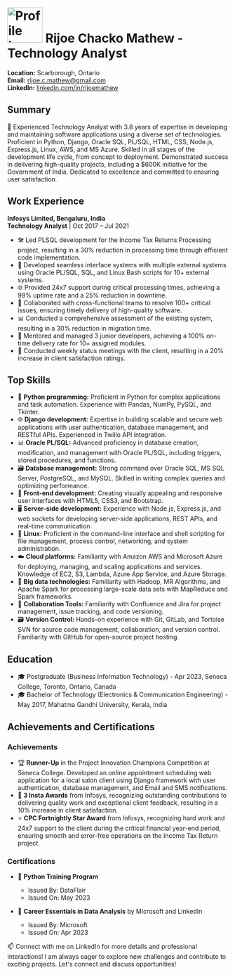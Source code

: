 # <img src="https://avatars.githubusercontent.com/u/17834899?s=400&u=93ef575f326b726530e3d7a511c5dc6978945f7e&v=4" alt="Profile Image" width="80"> Rijoe Chacko Mathew - Technology Analyst

**Location:** Scarborough, Ontario  
**Email:** rijoe.c.mathew@gmail.com  
**LinkedIn:** [linkedin.com/in/rijoemathew](https://linkedin.com/in/rijoemathew)

## Summary

🚀 Experienced Technology Analyst with 3.8 years of expertise in developing and maintaining software applications using a diverse set of technologies. Proficient in Python, Django, Oracle SQL, PL/SQL, HTML, CSS, Node.js, Express.js, Linux, AWS, and MS Azure. Skilled in all stages of the development life cycle, from concept to deployment. Demonstrated success in delivering high-quality projects, including a $600K initiative for the Government of India. Dedicated to excellence and committed to ensuring user satisfaction.

## Work Experience

**Infosys Limited, Bengaluru, India**  
**Technology Analyst** | Oct 2017 – Jul 2021

- 🛠️ Led PLSQL development for the Income Tax Returns Processing project, resulting in a 30% reduction in processing time through efficient code implementation.
- 🔄 Developed seamless interface systems with multiple external systems using Oracle PL/SQL, SQL, and Linux Bash scripts for 10+ external systems.
- 🌐 Provided 24x7 support during critical processing times, achieving a 99% uptime rate and a 25% reduction in downtime.
- 🤝 Collaborated with cross-functional teams to resolve 100+ critical issues, ensuring timely delivery of high-quality software.
- 📊 Conducted a comprehensive assessment of the existing system, resulting in a 30% reduction in migration time.
- 👥 Mentored and managed 3 junior developers, achieving a 100% on-time delivery rate for 10+ assigned modules.
- 📆 Conducted weekly status meetings with the client, resulting in a 20% increase in client satisfaction ratings.

## Top Skills

- 🐍 **Python programming:** Proficient in Python for complex applications and task automation. Experience with Pandas, NumPy, PySQL, and Tkinter.
- 🌐 **Django development:** Expertise in building scalable and secure web applications with user authentication, database management, and RESTful APIs. Experienced in Twilio API integration.
- 📊 **Oracle PL/SQL:** Advanced proficiency in database creation, modification, and management with Oracle PL/SQL, including triggers, stored procedures, and functions.
- 🗃️ **Database management:** Strong command over Oracle SQL, MS SQL Server, PostgreSQL, and MySQL. Skilled in writing complex queries and optimizing performance.
- 🎨 **Front-end development:** Creating visually appealing and responsive user interfaces with HTML5, CSS3, and Bootstrap.
- 🖥️ **Server-side development:** Experience with Node.js, Express.js, and web sockets for developing server-side applications, REST APIs, and real-time communication.
- 🐧 **Linux:** Proficient in the command-line interface and shell scripting for file management, process control, networking, and system administration.
- ☁️ **Cloud platforms:** Familiarity with Amazon AWS and Microsoft Azure for deploying, managing, and scaling applications and services. Knowledge of EC2, S3, Lambda, Azure App Service, and Azure Storage.
- 🔄 **Big data technologies:** Familiarity with Hadoop, MR Algorithms, and Apache Spark for processing large-scale data sets with MapReduce and Spark frameworks.
- 🤝 **Collaboration Tools:** Familiarity with Confluence and Jira for project management, issue tracking, and code versioning.
- 🗃️ **Version Control:** Hands-on experience with Git, GitLab, and Tortoise SVN for source code management, collaboration, and version control. Familiarity with GitHub for open-source project hosting.

## Education

- 🎓 Postgraduate (Business Information Technology) - Apr 2023, Seneca College, Toronto, Ontario, Canada
- 🎓 Bachelor of Technology (Electronics & Communication Engineering) - May 2017, Mahatma Gandhi University, Kerala, India

## Achievements and Certifications

### Achievements

- 🏆 **Runner-Up** in the Project Innovation Champions Competition at Seneca College. Developed an online appointment scheduling web application for a local salon client using Django framework with user authentication, database management, and Email and SMS notifications.
- 🏅 **3 Insta Awards** from Infosys, recognizing outstanding contributions to delivering quality work and exceptional client feedback, resulting in a 10% increase in client satisfaction.
- ⭐ **CPC Fortnightly Star Award** from Infosys, recognizing hard work and 24x7 support to the client during the critical financial year-end period, ensuring smooth and error-free operations on the Income Tax Return project.

### Certifications

- 📜 **Python Training Program**
  - Issued By: DataFlair
  - Issued On: May 2023

- 📜 **Career Essentials in Data Analysis** by Microsoft and LinkedIn
  - Issued By: Microsoft
  - Issued On: Apr 2023

📫 Connect with me on LinkedIn for more details and professional interactions! I am always eager to explore new challenges and contribute to exciting projects. Let's connect and discuss opportunities!
